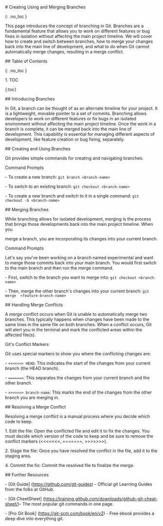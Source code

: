 <!-- prettier-ignore-start -->

\# Creating Using and Merging Branches

{: .no\_toc }

This page introduces the concept of branching in Git. Branches are a fundamental feature that allows you to work on different features or bug fixes in isolation without affecting the main project timeline. We will cover how to create and switch between branches, how to merge your changes back into the main line of development, and what to do when Git cannot automatically merge changes, resulting in a merge conflict.





\## Table of Contents

{: .no\_toc }



1\. TOC

{:toc}





\## Introducing Branches

In Git, a branch can be thought of as an alternate timeline for your project. It is a lightweight, movable pointer to a set of commits. Branching allows developers to work on different features or fix bugs in an isolated environment without affecting the main project timeline. Once the work in a branch is complete, it can be merged back into the main line of development. This capability is essential for managing different aspects of development, like feature creation or bug fixing, separately.



\## Creating and Using Branches

Git provides simple commands for creating and navigating branches.

Command Prompts



\- To create a new branch: `git branch <branch-name>`

\- To switch to an existing branch: `git checkout <branch-name>`

\- To create a new branch and switch to it in a single command: `git checkout -b <branch-name>`



\## Merging Branches

While branching allows for isolated development, merging is the process that brings those developments back into the main project timeline. When you 

merge a branch, you are incorporating its changes into your current branch.

Command Prompts



Let's say you've been working on a branch named experimental and want to merge those commits back into your main branch. You would first switch to the main branch and then run the merge command.

\- First, switch to the branch you want to merge into: `git checkout <branch-name>`

\- Then, merge the other branch's changes into your current branch: `git merge  <feature-branch-name>`



\## Handling Merge Conflicts

A merge conflict occurs when Git is unable to automatically merge two branches. This typically happens when changes have been made to the same lines in the same file on both branches. When a conflict occurs, Git will alert you in the terminal and mark the conflicted areas within the affected file(s).

Git's Conflict Markers

Git uses special markers to show you where the conflicting changes are:

\- `<<<<<<< HEAD`: This indicates the start of the changes from your current branch (the HEAD branch).

\- `=======`: This separates the changes from your current branch and the other branch.

\- `>>>>>>> branch-name`: This marks the end of the changes from the other branch you are merging in.



\## Resolving a Merge Conflict

Resolving a merge conflict is a manual process where you decide which code to keep.

1\. Edit the file: Open the conflicted file and edit it to fix the changes. You must decide which version of the code to keep and be sure to remove the conflict markers (<<<<<<<, =======, >>>>>>>).

2\. Stage the file: Once you have resolved the conflict in the file, add it to the staging area.

4\. Commit the fix: Commit the resolved file to finalize the merge.



\## Further Resources

\- \[Git Guide] (https://github.com/git-guides) - Official git Learning Guides from the folks at GitHub.

\- \[Git CheetSheet] (https://training.github.com/downloads/github-git-cheat-sheet/)- The most popular git commands in one page.

\- \[Pro Git Book] (https://git-scm.com/book/en/v2) - Free ebook provides a deep dive into everything git.



<!-- prettier-ignore-end -->

